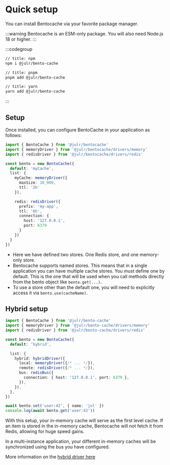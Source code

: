 # Quick setup

You can install Bentocache via your favorite package manager.

:::warning
Bentocache is an ESM-only package. You will also need Node.js 18 or higher.
:::


:::codegroup
```sh
// title: npm
npm i @julr/bento-cache
```

```sh
// title: pnpm
pnpm add @julr/bento-cache
```

```sh
// title: yarn
yarn add @julr/bento-cache
```
:::


## Setup

Once installed, you can configure BentoCache in your application as follows:

```ts
import { BentoCache } from '@julr/bentocache'
import { memoryDriver } from '@julr/bentocache/drivers/memory'
import { redisDriver } from '@julr/bentocache/drivers/redis'

const bento = new BentoCache({
  default: 'myCache',
  list: {
    myCache: memoryDriver({
      maxSize: 10_000,
      ttl: '2h'
    }),

    redis: redisDriver({
      prefix: 'my-app',
      ttl: '6h',
      connection: {
        host: '127.0.0.1',
        port: 6379
      }
    })
  }
})
```

- Here we have defined two stores. One Redis store, and one memory-only store.
- Bentocache supports named stores. This means that in a single application you can have multiple cache stores. You must define one by default. This is the one that will be used when you call methods directly from the bento object like `bento.get(...)`.
- To use a store other than the default one, you will need to explicitly access it via `bento.use(cacheName)`.


## Hybrid setup

```ts
import { BentoCache } from '@julr/bento-cache'
import { memoryDriver } from '@julr/bento-cache/drivers/memory'
import { redisDriver } from '@julr/bento-cache/drivers/redis'

const bento = new BentoCache({
  default: 'hybrid',

  list: {
    hybrid: hybridDriver({
      local: memoryDriver({/* ... */}),
      remote: redisDriver({/* ... */}),
      bus: redisBus({
        connection: { host: '127.0.0.1', port: 6379 },
      }),
    }),
  },
})

await bento.set('user:42', { name: 'jul' })
console.log(await bento.get('user:42'))
```

With this setup, your in-memory cache will serve as the first level cache. If an item is stored in the in-memory cache, Bentocache will not fetch it from Redis, allowing for huge speed gains.

In a multi-instance application, your different in-memory caches will be synchronized using the bus you have configured.

More information on the [hybrid driver here](tbd)

<!-- ## Next steps

### Interacting with the cache

Let's create a simple API that will manage some users.

```ts
import { bento } from './bentocache.js'

export default class UsersController {
  async show(req) {
    const userId = req.params.id

    const users = bentocache.namespace('users')
    const user = users.getOrSet(`${userId}`, '5m', () => {
      return User.find(userId)
    })

    return user
  }
}
```

Multiple things to note here : 

- We are using a namespace. Namespaces are a way to group keys together. In this case, we are grouping all the users in a namespace called `users`. This will allow us to easily invalidate all the users at once later.
- We are using the `getOrSet` method. This method will first try to fetch the user from the cache. If it is not found, it will execute the *factory* and store the result in the cache for 5 minutes.
- The Factory here is just retrieving the user from the database.

So first time this endpoint is called, it will fetch the user from the database, then store it in the cache. Next time the endpoint is called, it will retrieve the user from the cache. 

### Invalidating the cache

Now, let's say we have an endpoint to update a user. We will need to invalidate the cache for this user. Otherwise we will be serving stale data.

```ts
import { bento } from './bentocache.js'

export default class UsersController {
  async show(req) {
    const userId = req.params.id

    const users = bentocache.namespace('users')
    const user = users.getOrSet(userId, '5m', () => {
      return User.find(userId)
    })

    return user
  }

  async update(req) {
    const userId = req.params.id
    const user = await User.find(userId)

    // Update the user in the database
    await user.update(req.body)

    // Invalidate the cache
    const users = bentocache.namespace('users')
    await users.delete(userId)
  }
}
```

As simple as that, we just need to call the `delete` method on the namespace, passing the key we want to delete. 
Note that if you are using the hybrid driver, the `delete` call will notify the other instances to delete the key from their local cache as well. -->
